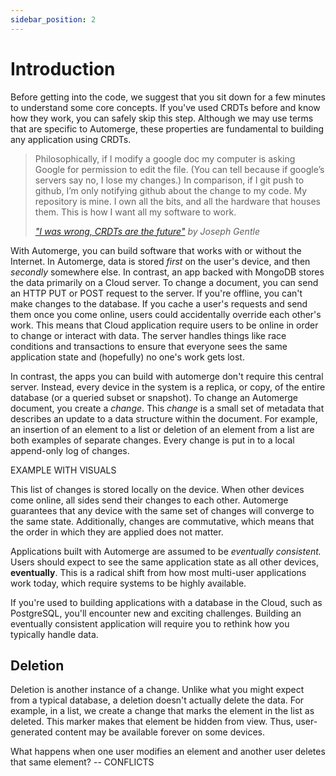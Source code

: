 ```yaml
---
sidebar_position: 2
---
```


# Introduction

Before getting into the code, we suggest that you sit down for a few minutes to understand some core concepts. If you've used CRDTs before and know how they work, you can safely skip this step. Although we may use terms that are specific to Automerge, these properties are fundamental to building any application using CRDTs.  

> Philosophically, if I modify a google doc my computer is asking Google for permission to edit the file. (You can tell because if google’s servers say no, I lose my changes.) In comparison, if I git push to github, I’m only notifying github about the change to my code. My repository is mine. I own all the bits, and all the hardware that houses them. This is how I want all my software to work.
>
> *["I was wrong, CRDTs are the future"](https://josephg.com/blog/crdts-are-the-future/) by Joseph Gentle*

With Automerge, you can build software that works with or without the Internet. In Automerge, data is stored *first* on the user's device, and then *secondly* somewhere else. In contrast, an app backed with MongoDB stores the data primarily on a Cloud server. To change a document, you can send an HTTP PUT or POST request to the server. If you're offline, you can't make changes to the database. If you cache a user's requests and send them once you come online, users could accidentally override each other's work. This means that Cloud application require users to be online in order to change or interact with data. The server handles things like race conditions and transactions to ensure that everyone sees the same application state and (hopefully) no one's work gets lost. 

In contrast, the apps you can build with automerge don't require this central server. Instead, every device in the system is a replica, or copy, of the entire database (or a queried subset or snapshot). To change an Automerge document, you create a *change*. This *change* is a small set of metadata that describes an update to a data structure within the document. For example, an insertion of an element to a list or deletion of an element from a list are both examples of separate changes. Every change is put in to a local append-only log of changes. 

EXAMPLE WITH VISUALS

This list of changes is stored locally on the device. When other devices come online, all sides send their changes to each other. Automerge guarantees that any device with the same set of changes will converge to the same state. Additionally, changes are commutative, which means that the order in which they are applied does not matter.

Applications built with Automerge are assumed to be *eventually consistent.* Users should expect to see the same application state as all other devices, **eventually**. This is a radical shift from how most multi-user applications work today, which require systems to be highly available. 

If you're used to building applications with a database in the Cloud, such as PostgreSQL, you'll encounter new and exciting challenges. Building an eventually consistent application will require you to rethink how you typically handle data.

## Deletion

Deletion is another instance of a change. Unlike what you might expect from a typical database, a deletion doesn't actually delete the data. For example, in a list, we create a change that marks the element in the list as deleted. This marker makes that element be hidden from view. Thus, user-generated content may be available forever on some devices. 

What happens when one user modifies an element and another user deletes that same element? 
-- CONFLICTS
